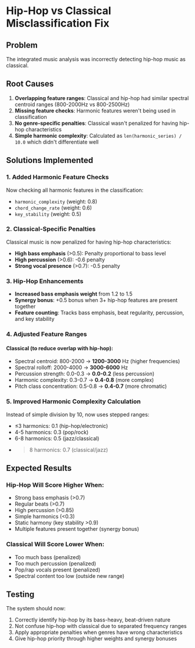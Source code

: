 # Hip-Hop vs Classical Misclassification Fix

## Problem
The integrated music analysis was incorrectly detecting hip-hop music as classical.

## Root Causes
1. **Overlapping feature ranges**: Classical and hip-hop had similar spectral centroid ranges (800-2000Hz vs 800-2500Hz)
2. **Missing feature checks**: Harmonic features weren't being used in classification
3. **No genre-specific penalties**: Classical wasn't penalized for having hip-hop characteristics
4. **Simple harmonic complexity**: Calculated as `len(harmonic_series) / 10.0` which didn't differentiate well

## Solutions Implemented

### 1. Added Harmonic Feature Checks
Now checking all harmonic features in the classification:
- `harmonic_complexity` (weight: 0.8)
- `chord_change_rate` (weight: 0.6)  
- `key_stability` (weight: 0.5)

### 2. Classical-Specific Penalties
Classical music is now penalized for having hip-hop characteristics:
- **High bass emphasis** (>0.5): Penalty proportional to bass level
- **High percussion** (>0.6): -0.6 penalty
- **Strong vocal presence** (>0.7): -0.5 penalty

### 3. Hip-Hop Enhancements
- **Increased bass emphasis weight** from 1.2 to 1.5
- **Synergy bonus**: +0.5 bonus when 3+ hip-hop features are present together
- **Feature counting**: Tracks bass emphasis, beat regularity, percussion, and key stability

### 4. Adjusted Feature Ranges
#### Classical (to reduce overlap with hip-hop):
- Spectral centroid: 800-2000 → **1200-3000** Hz (higher frequencies)
- Spectral rolloff: 2000-4000 → **3000-6000** Hz  
- Percussion strength: 0.0-0.3 → **0.0-0.2** (less percussion)
- Harmonic complexity: 0.3-0.7 → **0.4-0.8** (more complex)
- Pitch class concentration: 0.5-0.8 → **0.4-0.7** (more chromatic)

### 5. Improved Harmonic Complexity Calculation
Instead of simple division by 10, now uses stepped ranges:
- ≤3 harmonics: 0.1 (hip-hop/electronic)
- 4-5 harmonics: 0.3 (pop/rock)
- 6-8 harmonics: 0.5 (jazz/classical)
- >8 harmonics: 0.7 (classical/jazz)

## Expected Results

### Hip-Hop Will Score Higher When:
- Strong bass emphasis (>0.7)
- Regular beats (>0.7)
- High percussion (>0.85)
- Simple harmonics (<0.3)
- Static harmony (key stability >0.9)
- Multiple features present together (synergy bonus)

### Classical Will Score Lower When:
- Too much bass (penalized)
- Too much percussion (penalized)
- Pop/rap vocals present (penalized)
- Spectral content too low (outside new range)

## Testing
The system should now:
1. Correctly identify hip-hop by its bass-heavy, beat-driven nature
2. Not confuse hip-hop with classical due to separated frequency ranges
3. Apply appropriate penalties when genres have wrong characteristics
4. Give hip-hop priority through higher weights and synergy bonuses